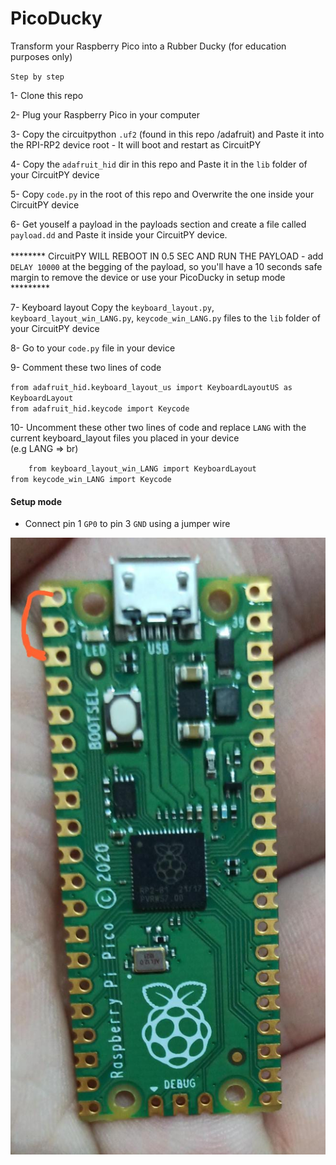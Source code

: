 # PicoDucky
Transform your Raspberry Pico into a Rubber Ducky (for education purposes only)


`Step by step`

1- Clone this repo

2- Plug your Raspberry Pico in your computer

3- Copy the circuitpython `.uf2` (found in this repo /adafruit) and Paste it into the RPI-RP2 device root - It will boot and restart as CircuitPY

4- Copy the `adafruit_hid` dir in this repo and Paste it in the `lib` folder of your CircuitPY device

5- Copy `code.py` in the root of this repo and Overwrite the one inside your CircuitPY device

6- Get youself a payload in the payloads section and create a file called `payload.dd` and Paste it inside your CircuitPY device.<br/>
<br/>******** CircuitPY WILL REBOOT IN 0.5 SEC AND RUN THE PAYLOAD - add  `DELAY 10000` at the begging of the payload, so you'll have a 10 seconds safe margin to remove the device or use your PicoDucky in setup mode *********

7- Keyboard layout Copy the `keyboard_layout.py`, `keyboard_layout_win_LANG.py`, `keycode_win_LANG.py` files to the `lib` folder of your CircuitPY device

8- Go to your `code.py` file in your device

9- Comment these two lines of code

`from adafruit_hid.keyboard_layout_us import KeyboardLayoutUS as KeyboardLayout`<br/>
`from adafruit_hid.keycode import Keycode`

10- Uncomment these other two lines of code and replace `LANG` with the current keyboard_layout files you placed in your device <br/>(e.g LANG => br)

`   
    from keyboard_layout_win_LANG import KeyboardLayout`<br/>
    `from keycode_win_LANG import Keycode
`

#### Setup mode
- Connect pin 1 `GP0` to pin 3 `GND` using a jumper wire

<img src="./setupMode.jpeg">
